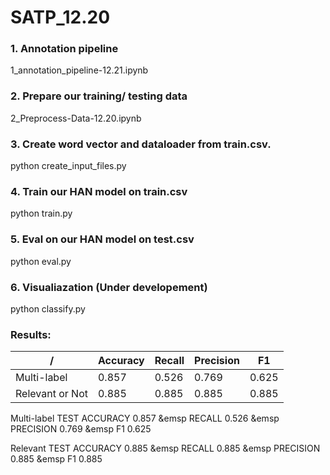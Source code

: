 # SATP_12.20

### 1. Annotation pipeline

1_annotation_pipeline-12.21.ipynb

### 2. Prepare our training/ testing data

2_Preprocess-Data-12.20.ipynb

### 3. Create word vector and dataloader from train.csv.
python create_input_files.py

### 4. Train our HAN model on train.csv
python train.py

### 5. Eval on our HAN model on test.csv
python eval.py

### 6. Visualiazation (Under developement)
python classify.py


### Results:

  /| Accuracy  | Recall   | Precision | F1
---| ------------- | ------------- | ------------- | -------------
Multi-label  | 0.857  | 0.526  | 0.769 | 0.625
Relevant or Not  |  0.885  | 0.885  | 0.885  | 0.885

Multi-label TEST ACCURACY 	 0.857 &emsp RECALL 0.526 &emsp PRECISION 0.769 &emsp F1 0.625

Relevant TEST ACCURACY 	 0.885 &emsp RECALL 0.885 &emsp PRECISION 0.885 &emsp F1 0.885
